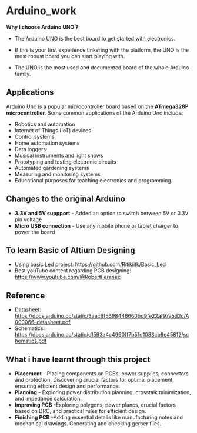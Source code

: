 # Arduino_work
**Why I choose Arduino UNO ?**

- The Arduino UNO is the best board to get started with electronics. 
* If this is your first experience tinkering with the platform, the UNO is the most robust board you can start playing with. 
+ The UNO is the most used and documented board of the whole Arduino family.

Applications
-------------------
Arduino Uno is a popular microcontroller board based on the **ATmega328P microcontroller**. Some common applications of the Arduino Uno include:

* Robotics and automation
* Internet of Things (IoT) devices
* Control systems
* Home automation systems
* Data loggers
* Musical instruments and light shows
* Prototyping and testing electronic circuits
* Automated gardening systems
* Measuring and monitoring systems
* Educational purposes for teaching electronics and programming.

Changes to the original Arduino
-------------------

* **3.3V and 5V suppport** -  Added an option to switch between 5V or 3.3V pin voltage
* **Micro USB connection** - Use any mobile phone or tablet charger to power the board

To learn Basic of Altium Designing 
-------------------

* Using basic Led project: https://github.com/Ritikiitk/Basic_Led
* Best youTube content regarding PCB designing: https://www.youtube.com/@RobertFeranec

Reference  
-------------------

* Datasheet: https://docs.arduino.cc/static/3aec6f5698446660bd9fe22af97a5d2c/A000066-datasheet.pdf
* Schematics: https://docs.arduino.cc/static/c1593a4c4960ff7b51d1083cb8e45812/schematics.pdf

What i have learnt through this project
-------------------

* **Placement** -  Placing components on PCBs, power supplies, connectors and protection. Discovering crucial factors for optimal placement, ensuring efficient design and performance.
* **Planning** -  Exploring power distribution planning, crosstalk minimization, and impedance calculation.
* **Improving PCB** -Exploring polygons, power planes, crucial factors based on DRC, and practical rules for efficient design.
* **Finishing PCB** -Adding essential details like manufacturing notes and mechanical drawings. Generating and checking gerber files.
